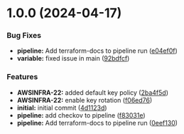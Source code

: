# 1.0.0 (2024-04-17)


### Bug Fixes

* **pipeline:** Add terraform-docs to pipeline run ([e04ef0f](https://bitbucket.org/metamorphant/aws-kms-cmk/commits/e04ef0f6058d5d7a1782f0031c9a2ccd837e7e6f))
* **variable:** fixed issue in main ([92bdfcf](https://bitbucket.org/metamorphant/aws-kms-cmk/commits/92bdfcf5faccd0ce0c46577bfc9a2f24fd56100a))


### Features

* **AWSINFRA-22:** added default key policy ([2ba4f5d](https://bitbucket.org/metamorphant/aws-kms-cmk/commits/2ba4f5d7d665a0899ebff2d0945b625f805adfc8))
* **AWSINFRA-22:** enable key rotation ([f06ed76](https://bitbucket.org/metamorphant/aws-kms-cmk/commits/f06ed76cd096a0db781d992fca4cf373b9947a03))
* **initial:** initial commit ([4d1123d](https://bitbucket.org/metamorphant/aws-kms-cmk/commits/4d1123d5d206fb85ddca5f8a87bf28906842a453))
* **pipeline:** add checkov to pipeline ([f83031e](https://bitbucket.org/metamorphant/aws-kms-cmk/commits/f83031ed3bd8ac38fa99c2f16c401358fae22a07))
* **pipeline:** Add terraform-docs to pipeline run ([0eef130](https://bitbucket.org/metamorphant/aws-kms-cmk/commits/0eef1301e65695e313c1e8c6446fdd3e62403c1f))
